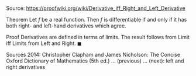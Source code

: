 # 

Source: https://proofwiki.org/wiki/Derivative_iff_Right_and_Left_Derivative

Theorem
Let $f$ be a real function.
Then $f$ is differentiable if and only if it has both right- and left-hand derivatives which agree.


Proof
Derivatives are defined in terms of limits.
The result follows from Limit iff Limits from Left and Right.
$\blacksquare$


Sources
2014: Christopher Clapham and James Nicholson: The Concise Oxford Dictionary of Mathematics (5th ed.) ... (previous) ... (next): left and right derivatives




